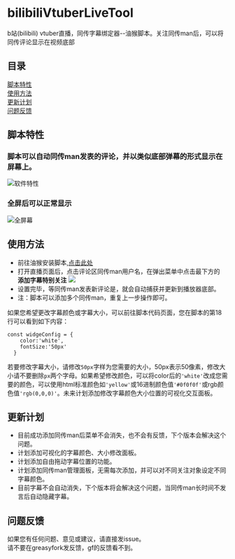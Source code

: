 # bilibiliVtuberLiveTool
b站(bilibili) vtuber直播，同传字幕绑定器--油猴脚本。关注同传man后，可以将同传评论显示在视频底部

## 目录
[脚本特性](#脚本特性)  
[使用方法](#使用方法)  
[更新计划](#更新计划)  
[问题反馈](#问题反馈)  

## 脚本特性
### 脚本可以自动同传man发表的评论，并以类似底部弹幕的形式显示在屏幕上。
![软件特性](https://raw.githubusercontent.com/manakanemu/bilibiliVtuberLiveTool/master/web/1.png)  
### 全屏后可以正常显示
![全屏幕](https://raw.githubusercontent.com/manakanemu/bilibiliVtuberLiveTool/master/web/2.png)


## 使用方法
* 前往油猴安装脚本,[点击此处](https://greasyfork.org/zh-CN/scripts/398879-b%E7%AB%99vtuber%E7%9B%B4%E6%92%AD%E5%90%8C%E4%BC%A0%E8%AF%84%E8%AE%BA%E8%BD%AC%E5%AD%97%E5%B9%95)
* 打开直播页面后，点击评论区同传man用户名，在弹出菜单中点击最下方的 **添加字幕特别关注**  ![](https://raw.githubusercontent.com/manakanemu/bilibiliVtuberLiveTool/master/web/3.png)
* 设置完毕，等同传man发表新评论是，就会自动捕获并更新到播放器底部。
* 注：脚本可以添加多个同传man，重复上一步操作即可。

如果您希望更改字幕颜色或字幕大小，可以前往脚本代码页面，您在脚本的第18行可以看到如下内容：  
```  
const widgeConfig = {
    color:'white',
    fontSize:'50px'
  }
 ```  
 若要修改字幕大小，请修改```50px```字样为您需要的大小，50px表示50像素，修改大小请不要删除```px```两个字母。如果希望修改颜色，可以将color后的```'white'```改成您需要的颜色，可以使用html标准颜色如```'yellow'```或16进制颜色值```'#0f0f0f'```或rgb颜色值```'rgb(0,0,0)'```。未来计划添加修改字幕颜色大小位置的可视化交互面板。
 
 ## 更新计划
 * 目前成功添加同传man后菜单不会消失，也不会有反馈，下个版本会解决这个问题。
 * 计划添加可视化的字幕颜色、大小修改面板。
 * 计划添加自由拖动字幕位置的功能。
 * 计划添加同传man管理面板，无需每次添加，并可以对不同关注对象设定不同字幕颜色。
 * 目前字幕不会自动消失，下个版本将会解决这个问题，当同传man长时间不发言后自动隐藏字幕。
 
 ## 问题反馈
如果您有任何问题、意见或建议，请直接发issue。  
请不要在greasyfork发反馈，gf的反馈看不到。
